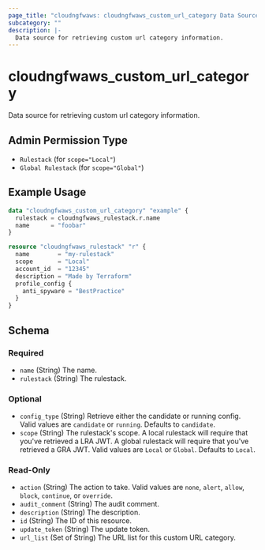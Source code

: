 ```yaml
---
page_title: "cloudngfwaws: cloudngfwaws_custom_url_category Data Source"
subcategory: ""
description: |-
  Data source for retrieving custom url category information.
---
```


# cloudngfwaws_custom_url_category

Data source for retrieving custom url category information.


## Admin Permission Type

* `Rulestack` (for `scope="Local"`)
* `Global Rulestack` (for `scope="Global"`)


## Example Usage

```terraform
data "cloudngfwaws_custom_url_category" "example" {
  rulestack = cloudngfwaws_rulestack.r.name
  name      = "foobar"
}

resource "cloudngfwaws_rulestack" "r" {
  name        = "my-rulestack"
  scope       = "Local"
  account_id  = "12345"
  description = "Made by Terraform"
  profile_config {
    anti_spyware = "BestPractice"
  }
}
```


<!-- schema generated by tfplugindocs -->
## Schema

### Required

- `name` (String) The name.
- `rulestack` (String) The rulestack.

### Optional

- `config_type` (String) Retrieve either the candidate or running config. Valid values are `candidate` or `running`. Defaults to `candidate`.
- `scope` (String) The rulestack's scope. A local rulestack will require that you've retrieved a LRA JWT. A global rulestack will require that you've retrieved a GRA JWT. Valid values are `Local` or `Global`. Defaults to `Local`.

### Read-Only

- `action` (String) The action to take. Valid values are `none`, `alert`, `allow`, `block`, `continue`, or `override`.
- `audit_comment` (String) The audit comment.
- `description` (String) The description.
- `id` (String) The ID of this resource.
- `update_token` (String) The update token.
- `url_list` (Set of String) The URL list for this custom URL category.
